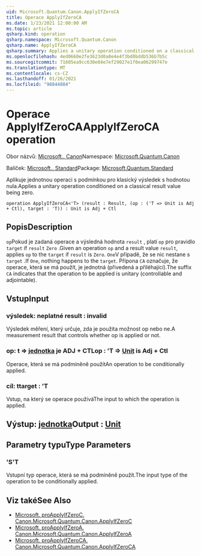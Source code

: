 ```yaml
---
uid: Microsoft.Quantum.Canon.ApplyIfZeroCA
title: Operace ApplyIfZeroCA
ms.date: 1/23/2021 12:00:00 AM
ms.topic: article
qsharp.kind: operation
qsharp.namespace: Microsoft.Quantum.Canon
qsharp.name: ApplyIfZeroCA
qsharp.summary: Applies a unitary operation conditioned on a classical result value being zero.
ms.openlocfilehash: 4ed0660e2fe3623d0a8e4e4f3bd0bddb536b7b5c
ms.sourcegitcommit: 71605ea9cc630e84e7ef29027e1f0ea06299747e
ms.translationtype: MT
ms.contentlocale: cs-CZ
ms.lasthandoff: 01/26/2021
ms.locfileid: "98844884"
---
```

# <a name="applyifzeroca-operation"></a><span data-ttu-id="12761-102">Operace ApplyIfZeroCA</span><span class="sxs-lookup"><span data-stu-id="12761-102">ApplyIfZeroCA operation</span></span>

<span data-ttu-id="12761-103">Obor názvů: [Microsoft.. Canon](xref:Microsoft.Quantum.Canon)</span><span class="sxs-lookup"><span data-stu-id="12761-103">Namespace: [Microsoft.Quantum.Canon](xref:Microsoft.Quantum.Canon)</span></span>

<span data-ttu-id="12761-104">Balíček: [Microsoft.. Standard](https://nuget.org/packages/Microsoft.Quantum.Standard)</span><span class="sxs-lookup"><span data-stu-id="12761-104">Package: [Microsoft.Quantum.Standard](https://nuget.org/packages/Microsoft.Quantum.Standard)</span></span>


<span data-ttu-id="12761-105">Aplikuje jednotnou operaci s podmínkou pro klasický výsledek s hodnotou nula.</span><span class="sxs-lookup"><span data-stu-id="12761-105">Applies a unitary operation conditioned on a classical result value being zero.</span></span>

```qsharp
operation ApplyIfZeroCA<'T> (result : Result, (op : ('T => Unit is Adj + Ctl), target : 'T)) : Unit is Adj + Ctl
```


## <a name="description"></a><span data-ttu-id="12761-106">Popis</span><span class="sxs-lookup"><span data-stu-id="12761-106">Description</span></span>

<span data-ttu-id="12761-107">`op`Pokud je zadaná operace a výsledná hodnota `result` , platí `op` pro pravidlo `target` if `result` `Zero` .</span><span class="sxs-lookup"><span data-stu-id="12761-107">Given an operation `op` and a result value `result`, applies `op` to the `target` if `result` is `Zero`.</span></span> <span data-ttu-id="12761-108">`One`V případě, že se nic nestane s `target` .</span><span class="sxs-lookup"><span data-stu-id="12761-108">If `One`, nothing happens to the `target`.</span></span>
<span data-ttu-id="12761-109">Přípona `CA` označuje, že operace, která se má použít, je jednotná (přivedená a přiléhající).</span><span class="sxs-lookup"><span data-stu-id="12761-109">The suffix `CA` indicates that the operation to be applied is unitary (controllable and adjointable).</span></span>

## <a name="input"></a><span data-ttu-id="12761-110">Vstup</span><span class="sxs-lookup"><span data-stu-id="12761-110">Input</span></span>

### <a name="result--__invalidresult__"></a><span data-ttu-id="12761-111">výsledek: __neplatné <Result>__</span><span class="sxs-lookup"><span data-stu-id="12761-111">result : __invalid<Result>__</span></span>

<span data-ttu-id="12761-112">Výsledek měření, který určuje, zda je použita možnost op nebo ne.</span><span class="sxs-lookup"><span data-stu-id="12761-112">A measurement result that controls whether op is applied or not.</span></span>


### <a name="op--t--unit--is-adj--ctl"></a><span data-ttu-id="12761-113">op: t => [jednotka](xref:microsoft.quantum.lang-ref.unit)  je ADJ + CTL</span><span class="sxs-lookup"><span data-stu-id="12761-113">op : 'T => [Unit](xref:microsoft.quantum.lang-ref.unit)  is Adj + Ctl</span></span>

<span data-ttu-id="12761-114">Operace, která se má podmíněně použít</span><span class="sxs-lookup"><span data-stu-id="12761-114">An operation to be conditionally applied.</span></span>


### <a name="target--t"></a><span data-ttu-id="12761-115">cíl: t</span><span class="sxs-lookup"><span data-stu-id="12761-115">target : 'T</span></span>

<span data-ttu-id="12761-116">Vstup, na který se operace používá</span><span class="sxs-lookup"><span data-stu-id="12761-116">The input to which the operation is applied.</span></span>



## <a name="output--unit"></a><span data-ttu-id="12761-117">Výstup: [jednotka](xref:microsoft.quantum.lang-ref.unit)</span><span class="sxs-lookup"><span data-stu-id="12761-117">Output : [Unit](xref:microsoft.quantum.lang-ref.unit)</span></span>



## <a name="type-parameters"></a><span data-ttu-id="12761-118">Parametry typu</span><span class="sxs-lookup"><span data-stu-id="12761-118">Type Parameters</span></span>

### <a name="t"></a><span data-ttu-id="12761-119">'S</span><span class="sxs-lookup"><span data-stu-id="12761-119">'T</span></span>

<span data-ttu-id="12761-120">Vstupní typ operace, která se má podmíněně použít.</span><span class="sxs-lookup"><span data-stu-id="12761-120">The input type of the operation to be conditionally applied.</span></span>

## <a name="see-also"></a><span data-ttu-id="12761-121">Viz také</span><span class="sxs-lookup"><span data-stu-id="12761-121">See Also</span></span>

- [<span data-ttu-id="12761-122">Microsoft. proApplyIfZeroC. Canon.</span><span class="sxs-lookup"><span data-stu-id="12761-122">Microsoft.Quantum.Canon.ApplyIfZeroC</span></span>](xref:Microsoft.Quantum.Canon.ApplyIfZeroC)
- [<span data-ttu-id="12761-123">Microsoft. proApplyIfZeroA. Canon.</span><span class="sxs-lookup"><span data-stu-id="12761-123">Microsoft.Quantum.Canon.ApplyIfZeroA</span></span>](xref:Microsoft.Quantum.Canon.ApplyIfZeroA)
- [<span data-ttu-id="12761-124">Microsoft. proApplyIfZeroCA. Canon.</span><span class="sxs-lookup"><span data-stu-id="12761-124">Microsoft.Quantum.Canon.ApplyIfZeroCA</span></span>](xref:Microsoft.Quantum.Canon.ApplyIfZeroCA)